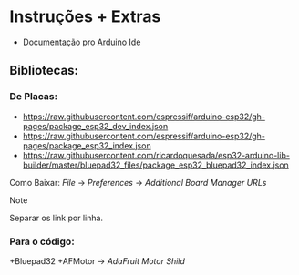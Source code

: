 # Instruções + Extras

+ [Documentação](https://www.arduino.cc/reference/pt/) pro [Arduino Ide](https://www.arduino.cc/en/software)
## Bibliotecas:
### De Placas:

+ https://raw.githubusercontent.com/espressif/arduino-esp32/gh-pages/package_esp32_dev_index.json
+ https://raw.githubusercontent.com/espressif/arduino-esp32/gh-pages/package_esp32_index.json
+ https://raw.githubusercontent.com/ricardoquesada/esp32-arduino-lib-builder/master/bluepad32_files/package_esp32_bluepad32_index.json

Como Baixar:
_File_ -> _Preferences_ -> _Additional Board Manager URLs_

> [!NOTE]
> Separar os link por linha.

### Para o código:
+Bluepad32
+AFMotor -> _AdaFruit Motor Shild_
